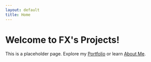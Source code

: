 ```yaml
---
layout: default
title: Home
---
```


# Welcome to FX's Projects!


This is a placeholder page. Explore my [Portfolio](/portfolio/) or learn [About Me](/about/).
